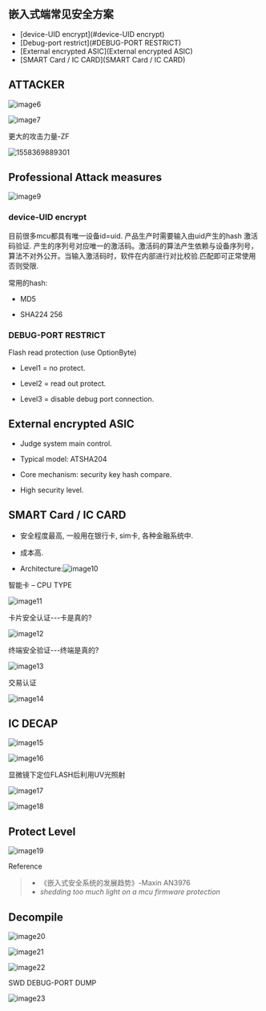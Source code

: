 ## 嵌入式端常见安全方案

- [device-UID encrypt](#device-UID encrypt)
- [Debug-port restrict](#DEBUG-PORT RESTRICT)
- [External encrypted ASIC](External encrypted ASIC)
- [SMART Card / IC CARD](SMART Card / IC CARD)

## ATTACKER

![image6](media/image6.png)

![image7](media/image7.png)

更大的攻击力量-ZF

![1558369889301](media/image8.png)

## Professional Attack measures

![image9](media/image9.png)

### device-UID encrypt

目前很多mcu都具有唯一设备id=uid.  产品生产时需要输入由uid产生的hash 激活码验证. 产生的序列号对应唯一的激活码。激活码的算法产生依赖与设备序列号，算法不对外公开。当输入激活码时，软件在内部进行对比校验.匹配即可正常使用 否则受限.

常用的hash:

* MD5

* SHA224 256

### DEBUG-PORT RESTRICT

Flash read protection (use OptionByte)

* Level1 = no protect.

* Level2 = read out protect.

* Level3 = disable debug port connection.

## External encrypted ASIC

* Judge system main control.

* Typical model: ATSHA204 

* Core mechanism: security key hash compare.

* High security level. 

## SMART Card / IC CARD

* 安全程度最高, 一般用在银行卡, sim卡, 各种金融系统中.

* 成本高.

* Architecture:![image10](media/image10.png)

智能卡 – CPU TYPE

![image11](media/image11.png)

卡片安全认证---卡是真的?

![image12](media/image12.png)

终端安全验证---终端是真的?

![image13](media/image13.png)

交易认证

![image14](media/image14.png)

## IC DECAP

![image15](media/image15.png)

![image16](media/image16.png)

显微镜下定位FLASH后利用UV光照射

![image17](media/image17.png)

![image18](media/image18.png)

## Protect Level

![image19](media/image19.png)

Reference

> * 《嵌入式安全系统的发展趋势》-Maxin AN3976
> * *shedding too much light on a mcu firmware protection*

## Decompile

![image20](media/image20.png)

![image21](C:\Users\11623\Desktop\材料科协主页\Resources\陈洢铭\media\image21.png)

![image22](media/image22.png)

SWD DEBUG-PORT DUMP

![image23](media/image23.png)

